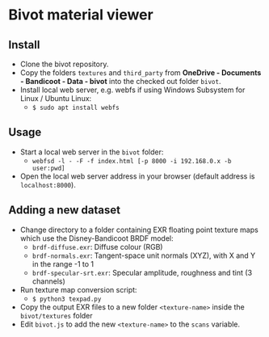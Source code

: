 # Bivot material viewer

## Install

* Clone the bivot repository.
* Copy the folders `textures` and `third_party` from **OneDrive - Documents - Bandicoot - Data - bivot** into
  the checked out folder `bivot`.
* Install local web server, e.g. webfs if using Windows Subsystem for Linux / Ubuntu Linux:
  * `$ sudo apt install webfs`

## Usage

* Start a local web server in the `bivot` folder:
  * `webfsd -l - -F -f index.html [-p 8000 -i 192.168.0.x -b user:pwd]`
* Open the local web server address in your browser (default address is `localhost:8000`).

## Adding a new dataset

* Change directory to a folder containing EXR floating point texture maps which use the Disney-Bandicoot BRDF
  model:
  * `brdf-diffuse.exr`: Diffuse colour (RGB)
  * `brdf-normals.exr`: Tangent-space unit normals (XYZ), with X and Y in the range -1 to 1
  * `brdf-specular-srt.exr`: Specular amplitude, roughness and tint (3 channels)
* Run texture map conversion script:
  * `$ python3 texpad.py`
* Copy the output EXR files to a new folder `<texture-name>` inside the `bivot/textures` folder
* Edit `bivot.js` to add the new `<texture-name>` to the `scans` variable.